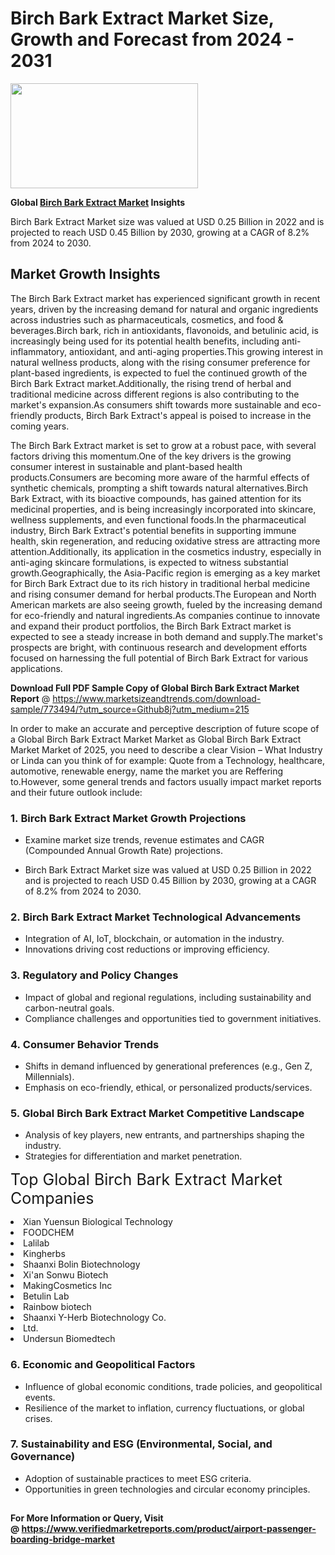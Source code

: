 <H1>Birch Bark Extract Market Size, Growth and Forecast from 2024 - 2031</H1><img class="aligncenter size-medium wp-image-584254" src="https://thirdeyenews.in/wp-content/uploads/2024/09/Global-Market-Research-300x168.jpeg" alt="" width="300" height="168" /><p><strong>Global&nbsp;<a href="https://www.marketsizeandtrends.com/download-sample/773494/?utm_source=Github8j?utm_medium=215">Birch Bark Extract Market</a> Insights</strong></p><p>Birch Bark Extract Market size was valued at USD 0.25 Billion in 2022 and is projected to reach USD 0.45 Billion by 2030, growing at a CAGR of 8.2% from 2024 to 2030.</p><p><h2>Market Growth Insights</h2> <p>The Birch Bark Extract market has experienced significant growth in recent years, driven by the increasing demand for natural and organic ingredients across industries such as pharmaceuticals, cosmetics, and food & beverages.Birch bark, rich in antioxidants, flavonoids, and betulinic acid, is increasingly being used for its potential health benefits, including anti-inflammatory, antioxidant, and anti-aging properties.This growing interest in natural wellness products, along with the rising consumer preference for plant-based ingredients, is expected to fuel the continued growth of the Birch Bark Extract market.Additionally, the rising trend of herbal and traditional medicine across different regions is also contributing to the market's expansion.As consumers shift towards more sustainable and eco-friendly products, Birch Bark Extract's appeal is poised to increase in the coming years.</p> <p>The Birch Bark Extract market is set to grow at a robust pace, with several factors driving this momentum.One of the key drivers is the growing consumer interest in sustainable and plant-based health products.Consumers are becoming more aware of the harmful effects of synthetic chemicals, prompting a shift towards natural alternatives.Birch Bark Extract, with its bioactive compounds, has gained attention for its medicinal properties, and is being increasingly incorporated into skincare, wellness supplements, and even functional foods.In the pharmaceutical industry, Birch Bark Extract's potential benefits in supporting immune health, skin regeneration, and reducing oxidative stress are attracting more attention.Additionally, its application in the cosmetics industry, especially in anti-aging skincare formulations, is expected to witness substantial growth.Geographically, the Asia-Pacific region is emerging as a key market for Birch Bark Extract due to its rich history in traditional herbal medicine and rising consumer demand for herbal products.The European and North American markets are also seeing growth, fueled by the increasing demand for eco-friendly and natural ingredients.As companies continue to innovate and expand their product portfolios, the Birch Bark Extract market is expected to see a steady increase in both demand and supply.The market's prospects are bright, with continuous research and development efforts focused on harnessing the full potential of Birch Bark Extract for various applications.</p> <p><span class=""><strong>Download Full PDF Sample Copy of Global Birch Bark Extract Market Report</strong> @ <a href="https://www.marketsizeandtrends.com/download-sample/773494/?utm_source=Github8j?utm_medium=215" target="_blank">https://www.marketsizeandtrends.com/download-sample/773494/?utm_source=Github8j?utm_medium=215</a></span></p><p>In order to make an accurate and perceptive description of future scope of a Global&nbsp;Birch Bark Extract Market Market as Global&nbsp;Birch Bark Extract Market Market of 2025, you need to describe a clear Vision &ndash; What Industry or Linda can you think of for example: Quote from a Technology, healthcare, automotive, renewable energy, name the market you are Reffering to.However, some general trends and factors usually impact market reports and their future outlook include:</p><h3>1.&nbsp;<strong>Birch Bark Extract Market Growth Projections</strong></h3><ul><li>Examine market size trends, revenue estimates and CAGR (Compounded Annual Growth Rate) projections.</li><li><p>Birch Bark Extract Market size was valued at USD 0.25 Billion in 2022 and is projected to reach USD 0.45 Billion by 2030, growing at a CAGR of 8.2% from 2024 to 2030.</p></li></ul><h3>2.&nbsp;<strong>Birch Bark Extract Market Technological Advancements</strong></h3><ul><li>Integration of AI, IoT, blockchain, or automation in the industry.</li><li>Innovations driving cost reductions or improving efficiency.</li></ul><h3>3.&nbsp;<strong>Regulatory and Policy Changes</strong></h3><ul><li>Impact of global and regional regulations, including sustainability and carbon-neutral goals.</li><li>Compliance challenges and opportunities tied to government initiatives.</li></ul><h3>4.&nbsp;<strong>Consumer Behavior Trends</strong></h3><ul><li>Shifts in demand influenced by generational preferences (e.g., Gen Z, Millennials).</li><li>Emphasis on eco-friendly, ethical, or personalized products/services.</li></ul><h3>5.&nbsp;<strong>Global Birch Bark Extract Market Competitive Landscape</strong></h3><ul><li>Analysis of key players, new entrants, and partnerships shaping the industry.</li><li>Strategies for differentiation and market penetration.</li></ul><p data-pm-slice="1 1 []"><span style="color: inherit; font-family: inherit; font-size: 25px;">Top Global Birch Bark Extract Market Companies</span></p><div class="" data-test-id=""><p><li>Xian Yuensun Biological Technology</li><li> FOODCHEM</li><li> Lalilab</li><li> Kingherbs</li><li> Shaanxi Bolin Biotechnology</li><li> Xi'an Sonwu Biotech</li><li> MakingCosmetics Inc</li><li> Betulin Lab</li><li> Rainbow biotech</li><li> Shaanxi Y-Herb Biotechnology Co.</li><li> Ltd.</li><li> Undersun Biomedtech</li></p></div><h3>6.&nbsp;<strong>Economic and Geopolitical Factors</strong></h3><ul><li>Influence of global economic conditions, trade policies, and geopolitical events.</li><li>Resilience of the market to inflation, currency fluctuations, or global crises.</li></ul><h3>7.&nbsp;<strong>Sustainability and ESG (Environmental, Social, and Governance)</strong></h3><ul><li>Adoption of sustainable practices to meet ESG criteria.</li><li>Opportunities in green technologies and circular economy principles.</li></ul><h2><strong style="font-size: 14px;">For More Information or Query, Visit @&nbsp;</strong><a style="background-color: #ffffff; font-size: 14px;" href="https://www.marketsizeandtrends.com/report/birch-bark-extract-market/" target="_blank">https://www.verifiedmarketreports.com/product/airport-passenger-boarding-bridge-market</a></h2>